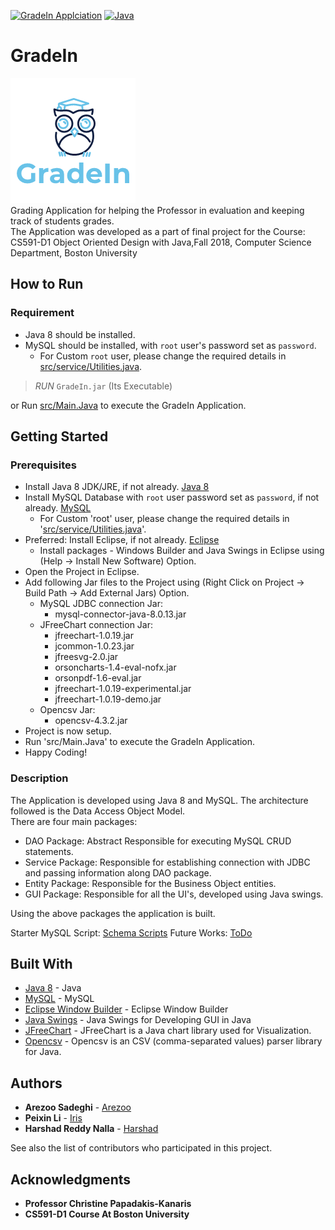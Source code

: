 [![GradeIn Applciation](https://img.shields.io/badge/GradeIn-v1.0-green.svg)](src/)
[![Java](https://img.shields.io/badge/Java-8-red.svg)](https://www.oracle.com/technetwork/java/javase/documentation/index.html)

# GradeIn    
![GradeIn](src/misc/logo.png)  
Grading Application for helping the Professor in evaluation and keeping track of students grades.  
The Application was developed as a part of final project for the Course: CS591-D1 Object Oriented Design with Java,Fall 2018, Computer Science Department, Boston University 

## How to Run

### Requirement  
* Java 8 should be installed.  
* MySQL should be installed, with `root` user's password set as `password`.  
    * For Custom `root` user, please change the required details in [src/service/Utilities.java](src/service/Utilities.java).  

> *RUN* `GradeIn.jar` (Its Executable)

or Run [src/Main.Java](src/Main.Java) to execute the GradeIn Application.  


## Getting Started  

### Prerequisites    
* Install Java 8 JDK/JRE, if not already. [Java 8](https://www.java.com/en/download/)
* Install MySQL Database with `root` user password set as `password`, if not already. [MySQL](https://www.mysql.com/downloads/)
    * For Custom 'root' user, please change the required details in '[src/service/Utilities.java](src/service/Utilities.java)'.
* Preferred: Install Eclipse, if not already. [Eclipse](https://www.eclipse.org/downloads/)
    * Install packages - Windows Builder and Java Swings in Eclipse using (Help -> Install New Software) Option.
* Open the Project in Eclipse.
* Add following Jar files to the Project using (Right Click on Project -> Build Path -> Add External Jars) Option.
    * MySQL JDBC connection Jar:
        - mysql-connector-java-8.0.13.jar
    * JFreeChart connection Jar:
        - jfreechart-1.0.19.jar
        - jcommon-1.0.23.jar
        - jfreesvg-2.0.jar
        - orsoncharts-1.4-eval-nofx.jar
        - orsonpdf-1.6-eval.jar
        - jfreechart-1.0.19-experimental.jar
        - jfreechart-1.0.19-demo.jar
    * Opencsv Jar:
        -  opencsv-4.3.2.jar  
* Project is now setup.
* Run 'src/Main.Java' to execute the GradeIn Application.
* Happy Coding! 

### Description  

The Application is developed using Java 8 and MySQL. The architecture followed is the Data Access Object Model.  
There are four main packages:  
* DAO Package: Abstract Responsible for executing MySQL CRUD statements.
* Service Package: Responsible for establishing connection with JDBC and passing information along DAO package.
* Entity Package: Responsible for the Business Object entities.
* GUI Package: Responsible for all the UI's, developed using Java swings.  

Using the above packages the application is built.  

Starter MySQL Script: [Schema Scripts](Schema_scripts.sql)
Future Works: [ToDo](TODO.md)


## Built With  
* [Java 8](https://www.oracle.com/technetwork/java/javase/documentation/index.html) - Java
* [MySQL](https://www.mysql.com/) - MySQL
* [Eclipse Window Builder](https://www.eclipse.org/windowbuilder/) - Eclipse Window Builder 
* [Java Swings](https://docs.oracle.com/javase/tutorial/uiswing/index.html)  - Java Swings for Developing GUI in Java
* [JFreeChart](http://www.jfree.org/jfreechart/) - JFreeChart is a Java chart library used for Visualization.
* [Opencsv](http://opencsv.sourceforge.net/) - Opencsv is an CSV (comma-separated values) parser library for Java.

## Authors  
* **Arezoo Sadeghi** - [Arezoo](https://github.com/asadeg02)
* **Peixin Li** - [Iris](https://github.com/Irislpx)
* **Harshad Reddy Nalla** - [Harshad](https://github.com/harshad16)

See also the list of contributors who participated in this project.

## Acknowledgments  
* **Professor Christine Papadakis-Kanaris**
* **CS591-D1 Course At Boston University**
